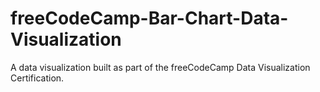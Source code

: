 # freeCodeCamp-Bar-Chart-Data-Visualization

A data visualization built as part of the freeCodeCamp Data Visualization Certification.
